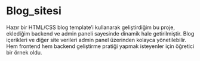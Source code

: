 # Blog_sitesi
Hazır bir HTML/CSS blog template’i kullanarak geliştirdiğim bu proje, eklediğim backend ve admin paneli sayesinde dinamik hale getirilmiştir. Blog içerikleri ve diğer site verileri admin panel üzerinden kolayca yönetilebilir. Hem frontend hem backend geliştirme pratiği yapmak isteyenler için öğretici bir örnek oldu.
